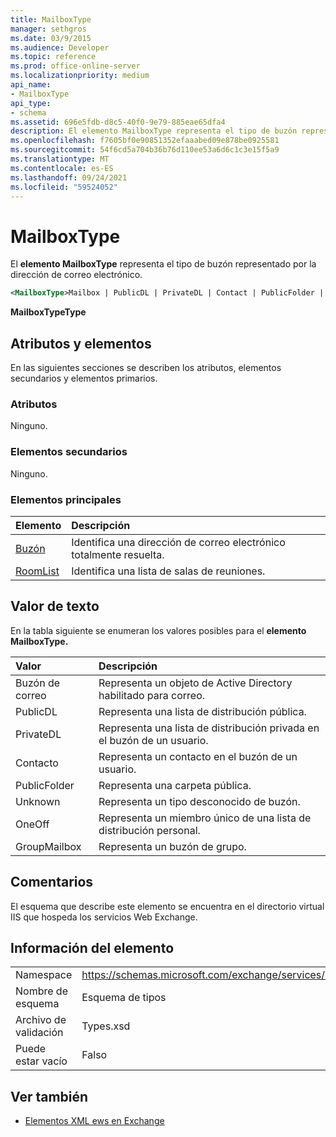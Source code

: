 ```yaml
---
title: MailboxType
manager: sethgros
ms.date: 03/9/2015
ms.audience: Developer
ms.topic: reference
ms.prod: office-online-server
ms.localizationpriority: medium
api_name:
- MailboxType
api_type:
- schema
ms.assetid: 696e5fdb-d8c5-40f0-9e79-885eae65dfa4
description: El elemento MailboxType representa el tipo de buzón representado por la dirección de correo electrónico.
ms.openlocfilehash: f7605bf0e90851352efaaabed09e878be0925581
ms.sourcegitcommit: 54f6cd5a704b36b76d110ee53a6d6c1c3e15f5a9
ms.translationtype: MT
ms.contentlocale: es-ES
ms.lasthandoff: 09/24/2021
ms.locfileid: "59524052"
---
```

# <a name="mailboxtype"></a>MailboxType

El **elemento MailboxType** representa el tipo de buzón representado por la dirección de correo electrónico. 
  
```XML
<MailboxType>Mailbox | PublicDL | PrivateDL | Contact | PublicFolder | Unknown | OneOff | GroupMailbox</MailboxType>
```

**MailboxTypeType**

## <a name="attributes-and-elements"></a>Atributos y elementos

En las siguientes secciones se describen los atributos, elementos secundarios y elementos primarios.
  
### <a name="attributes"></a>Atributos

Ninguno.
  
### <a name="child-elements"></a>Elementos secundarios

Ninguno.
  
### <a name="parent-elements"></a>Elementos principales

|**Elemento**|**Descripción**|
|:-----|:-----|
|[Buzón](mailbox.md) <br/> |Identifica una dirección de correo electrónico totalmente resuelta.  <br/> |
|[RoomList](roomlist.md) <br/> |Identifica una lista de salas de reuniones.  <br/> |
   
## <a name="text-value"></a>Valor de texto

En la tabla siguiente se enumeran los valores posibles para el **elemento MailboxType.** 
  
|**Valor**|**Descripción**|
|:-----|:-----|
|Buzón de correo  <br/> |Representa un objeto de Active Directory habilitado para correo.  <br/> |
|PublicDL  <br/> |Representa una lista de distribución pública.  <br/> |
|PrivateDL  <br/> |Representa una lista de distribución privada en el buzón de un usuario.  <br/> |
|Contacto  <br/> |Representa un contacto en el buzón de un usuario.  <br/> |
|PublicFolder  <br/> |Representa una carpeta pública.  <br/> |
|Unknown  <br/> |Representa un tipo desconocido de buzón.  <br/> |
|OneOff  <br/> |Representa un miembro único de una lista de distribución personal.  <br/> |
|GroupMailbox  <br/> |Representa un buzón de grupo.  <br/> |
   
## <a name="remarks"></a>Comentarios

El esquema que describe este elemento se encuentra en el directorio virtual IIS que hospeda los servicios Web Exchange.
  
## <a name="element-information"></a>Información del elemento

|||
|:-----|:-----|
|Namespace  <br/> |https://schemas.microsoft.com/exchange/services/2006/types  <br/> |
|Nombre de esquema  <br/> |Esquema de tipos  <br/> |
|Archivo de validación  <br/> |Types.xsd  <br/> |
|Puede estar vacío  <br/> |Falso  <br/> |
   
## <a name="see-also"></a>Ver también

- [Elementos XML ews en Exchange](ews-xml-elements-in-exchange.md)

